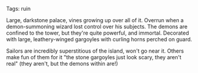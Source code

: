 Tags: ruin

Large, darkstone palace, vines growing up over all of it. Overrun when a demon-summoning wizard lost control over his subjects. The demons are confined to the tower, but they're quite powerful, and immortal. Decorated with large, leathery-winged gargoyles with curling horns perched on guard. 

Sailors are incredibly superstitious of the island, won't go near it. Others make fun of them for it "the stone gargoyles just look scary, they aren't real" (they aren't, but the demons within are!)